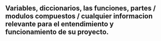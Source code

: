 ## Variables, diccionarios, las funciones, partes / modulos compuestos / cualquier informacion relevante para el entendimiento y funcionamiento de su proyecto. 
